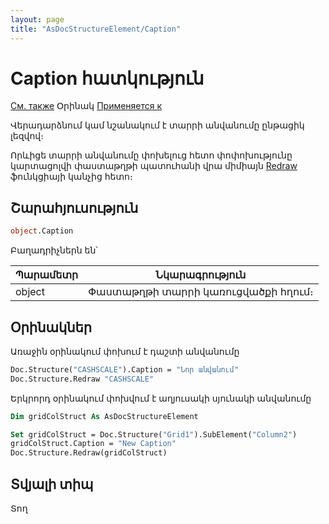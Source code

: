 ```yaml
---
layout: page
title: "AsDocStructureElement/Caption"
---
```



# Caption հատկություն

[См. также](../ASDocStructure/Redraw.md) Օրինակ [Применяется к](../AsDocStructureElement.md)

Վերադարձնում կամ նշանակում է տարրի անվանումը ընթացիկ լեզվով։

Որևիցե տարրի անվանումը փոխելուց հետո փոփոխությունը կարտացոլվի փաստաթղթի պատուհանի վրա միմիայն [Redraw](../ASDocStructure/Redraw.md) ֆունկցիայի կանչից հետո։ 

## Շարահյուսություն

``` vb
object.Caption
```

Բաղադրիչներն են՝ 

| Պարամետր | Նկարագրություն |
|--|--|
| object  | Փաստաթղթի տարրի կառուցվածքի հղում։ |



## Օրինակներ

Առաջին օրինակում փոխում է դաշտի անվանումը 

``` vb
Doc.Structure("CASHSCALE").Caption = "Նոր անվանում"
Doc.Structure.Redraw "CASHSCALE" 
```

Երկրորդ օրինակում փոխվում է աղյուսակի սյունակի անվանումը

``` vb
Dim gridColStruct As AsDocStructureElement

Set gridColStruct = Doc.Structure("Grid1").SubElement("Column2")
gridColStruct.Caption = "New Caption"
Doc.Structure.Redraw(gridColStruct)
```

## Տվյալի տիպ

Տող
